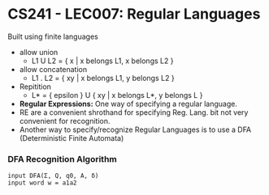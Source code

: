 # CS241 - LEC007: Regular Languages
Built using finite languages
- allow union
  - L1 U L2 = { x | x belongs L1, x belongs L2 }
- allow concatenation
  - L1 . L2 = { xy | x belongs L1, y belongs L2 }
- Repitition
  - L* = { epsilon } U { xy | x belongs L*, y belongs L }
- **Regular Expressions:** One way of specifying a regular language.
- RE are a convenient shrothand for specifying Reg. Lang. bit not very convenient for recognition.
- Another way to specify/recognize Regular Languages is to use a DFA (Deterministic Finite Automata)

### DFA Recognition Algorithm
```
input DFA(Σ, Q, q0, A, δ)
input word w = a1a2
```
<!--stackedit_data:
eyJoaXN0b3J5IjpbLTE3OTMzOTU4NDAsLTE4MDE5Mzk3NTddfQ
==
-->